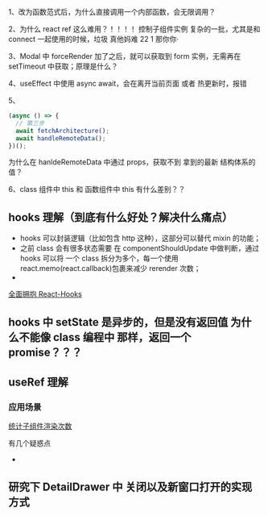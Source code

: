 1、改为函数范式后，为什么直接调用一个内部函数，会无限调用？

2、为什么 react ref 这么难用？！！！！
控制子组件实例 复杂的一批，尤其是和 connect 一起使用的时候，垃圾
真他妈难 22 1 那你你·

3、Modal 中 forceRender 加了之后，就可以获取到 form 实例，无需再在 setTimeout 中获取；原理是什么？

4、useEffect 中使用 async await，会在离开当前页面 或者 热更新时，报错

5、

```javascript
(async () => {
  // 第三步
  await fetchArchitecture();
  await handleRemoteData();
})();
```

为什么在 hanldeRemoteData 中通过 props，获取不到 拿到的最新 结构体系的值？

6、class 组件中 this 和 函数组件中 this 有什么差别？？

## hooks 理解（到底有什么好处？解决什么痛点）

- hooks 可以封装逻辑（比如包含 http 这种），这部分可以替代 mixin 的功能；
- 之前 class 会有很多状态需要 在 componentShouldUpdate 中做判断，通过 hooks 可以将 一个 class 拆分为多个，每一个使用 react.memo(react.callback)包裹来减少 rerender 次数；
-

[全面拥抱 React-Hooks](https://segmentfault.com/a/1190000020948922)

## hooks 中 setState 是异步的，但是没有返回值 为什么不能像 class 编程中 那样，返回一个 promise？？？

## useRef 理解

### 应用场景

[统计子组件渲染次数](https://hooks.umijs.org/zh-CN/hooks/advanced/use-persist-fn#%E4%BB%A3%E7%A0%81%E6%BC%94%E7%A4%BA)

有几个疑惑点

-

## 研究下 DetailDrawer 中 关闭以及新窗口打开的实现方式
